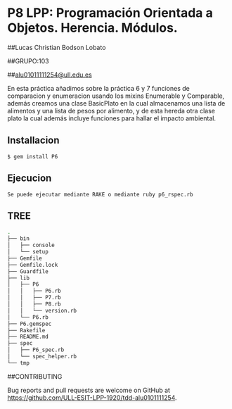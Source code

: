 # P8 LPP: Programación Orientada a Objetos. Herencia. Módulos.

##Lucas Christian Bodson Lobato

##GRUPO:103

##alu01011111254@ull.edu.es

En esta práctica añadimos sobre la práctica 6 y 7 funciones de comparacion y enumeracion usando los mixins
Enumerable y Comparable, además creamos una clase BasicPlato en la cual almacenamos una lista de alimentos y una lista de pesos por alimento, y de esta hereda otra clase plato la cual además incluye funciones para hallar el impacto ambiental.

## Installacion


    $ gem install P6

## Ejecucion
	Se puede ejecutar mediante RAKE o mediante ruby p6_rspec.rb

## TREE
```bash
.
├── bin
│   ├── console
│   └── setup
├── Gemfile
├── Gemfile.lock
├── Guardfile
├── lib
│   ├── P6
│   │   ├── P6.rb
│   │   ├── P7.rb
│   │   ├── P8.rb
│   │   └── version.rb
│   └── P6.rb
├── P6.gemspec
├── Rakefile
├── README.md
├── spec
│   ├── P6_spec.rb
│   └── spec_helper.rb
└── tmp
```

##CONTRIBUTING

Bug reports and pull requests are welcome on GitHub at https://github.com/ULL-ESIT-LPP-1920/tdd-alu0101111254.
